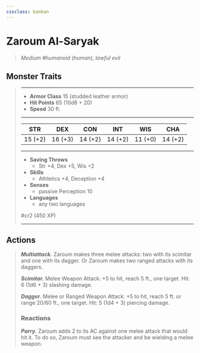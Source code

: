 ```yaml
---
cssclass: kanban
---
```


# Zaroum Al-Saryak
>*Medium #humanoid (human), lawful evil*
## Monster Traits
>___
>- **Armor Class** 15 (studded leather armor)
>- **Hit Points** 65 (10d8 + 20)
>- **Speed** 30 ft.
>___
>|STR|DEX|CON|INT|WIS|CHA|
>|:---:|:---:|:---:|:---:|:---:|:---:|
>|15 (+2)|16 (+3)|14 (+2)|14 (+2)|11 (+0)|14 (+2)|
>___
>- **Saving Throws**
>	 - Str +4, Dex +5, Wis +2
>- **Skills**
>	 - Athletics +4, Deception +4
>- **Senses**
>	 - passive Perception 10
>- **Languages**
>	 - any two languages
>
> #cr2 (450 XP)
>___
## Actions
>***Multiattack.*** Zaroum makes three melee attacks: two with its scimitar and one with its dagger. Or Zaroum makes two ranged attacks with its daggers.  
>
>***Scimitar.*** Melee Weapon Attack: +5 to hit, reach 5 ft., one target. Hit: 6 (1d6 + 3) slashing damage.  
>
>***Dagger.*** Melee  or Ranged Weapon Attack: +5 to hit, reach 5 ft. or range 20/60 ft., one target. Hit: 5 (1d4 + 3) piercing damage.  
>
>### Reactions
>***Parry.*** Zaroum adds 2 to its AC against one melee attack that would hit it. To do so, Zaroum must see the attacker and be wielding a melee weapon.